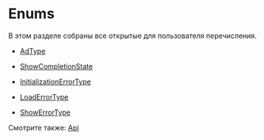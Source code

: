 # Enums
В этом разделе собраны все открытые для пользователя перечисления.

-   [AdType](AdType.md)
    
-   [ShowCompletionState](ShowCompletionState.md)
    
-   [InitializationErrorType](InitializationErrorType.md)
    
-   [LoadErrorType](LoadErrorType.md)
    
-   [ShowErrorType](ShowErrorType.md)

Смотрите также: [Api](../api.md)